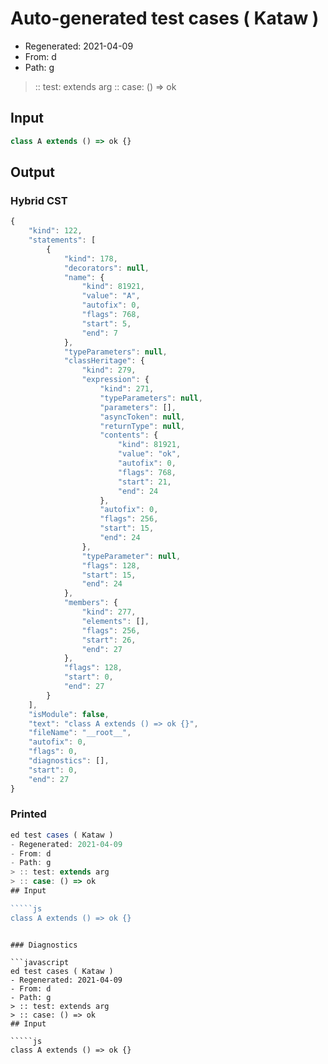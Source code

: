 # Auto-generated test cases ( Kataw )
- Regenerated: 2021-04-09
- From: d
- Path: g
> :: test: extends arg
> :: case: () => ok
## Input

`````js
class A extends () => ok {}
`````

## Output

### Hybrid CST

```javascript
{
    "kind": 122,
    "statements": [
        {
            "kind": 178,
            "decorators": null,
            "name": {
                "kind": 81921,
                "value": "A",
                "autofix": 0,
                "flags": 768,
                "start": 5,
                "end": 7
            },
            "typeParameters": null,
            "classHeritage": {
                "kind": 279,
                "expression": {
                    "kind": 271,
                    "typeParameters": null,
                    "parameters": [],
                    "asyncToken": null,
                    "returnType": null,
                    "contents": {
                        "kind": 81921,
                        "value": "ok",
                        "autofix": 0,
                        "flags": 768,
                        "start": 21,
                        "end": 24
                    },
                    "autofix": 0,
                    "flags": 256,
                    "start": 15,
                    "end": 24
                },
                "typeParameter": null,
                "flags": 128,
                "start": 15,
                "end": 24
            },
            "members": {
                "kind": 277,
                "elements": [],
                "flags": 256,
                "start": 26,
                "end": 27
            },
            "flags": 128,
            "start": 0,
            "end": 27
        }
    ],
    "isModule": false,
    "text": "class A extends () => ok {}",
    "fileName": "__root__",
    "autofix": 0,
    "flags": 0,
    "diagnostics": [],
    "start": 0,
    "end": 27
}
```

### Printed

```javascript
ed test cases ( Kataw )
- Regenerated: 2021-04-09
- From: d
- Path: g
> :: test: extends arg
> :: case: () => ok
## Input

`````js
class A extends () => ok {}
`````
```

### Diagnostics

```javascript
ed test cases ( Kataw )
- Regenerated: 2021-04-09
- From: d
- Path: g
> :: test: extends arg
> :: case: () => ok
## Input

`````js
class A extends () => ok {}
`````
```

